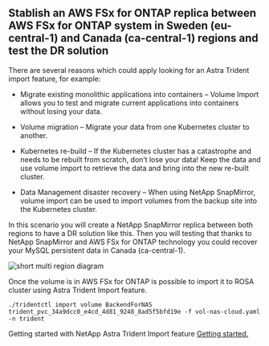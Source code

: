 ## Stablish an AWS FSx for ONTAP replica between AWS FSx for ONTAP system in Sweden (eu-central-1) and Canada (ca-central-1) regions and test the DR solution

There are several reasons which could apply looking for an Astra Trident import feature, for example:

- Migrate existing monolithic applications into containers – Volume Import allows you to test and migrate current applications into containers without losing your data.

- Volume migration – Migrate your data from one Kubernetes cluster to another.

- Kubernetes re-build – If the Kubernetes cluster has a catastrophe and needs to be rebuilt from scratch, don’t lose your data! Keep the data and use volume import to retrieve the data and bring into the new re-built cluster.

- Data Management disaster recovery – When using NetApp SnapMirror, volume import can be used to import volumes from the backup site into the Kubernetes cluster.

In this scenario you will create a NetApp SnapMirror replica between both regions to have a DR solution like this. Then you will testing that thanks to NetApp SnapMirror and AWS FSx for ONTAP technology you could recover your MySQL persistent data in Canada (ca-central-1).

![short multi region diagram](https://user-images.githubusercontent.com/59535705/207064981-1c3121f6-5085-4ee5-a89a-100aeff46c7c.jpg)




Once the volume is in AWS FSx for ONTAP is possible to import it to ROSA cluster using Astra Trident Import feature.

````
./tridentctl import volume BackendForNAS trident_pvc_34a9dcc0_e4cd_4d81_9248_8ad5f5bfd19e -f vol-nas-cloud.yaml -n trident
````

Getting started with NetApp Astra Trident Import feature [Getting started.](https://netapp-trident.readthedocs.io/en/stable-v20.07/kubernetes/operations/tasks/volumes/import.html)